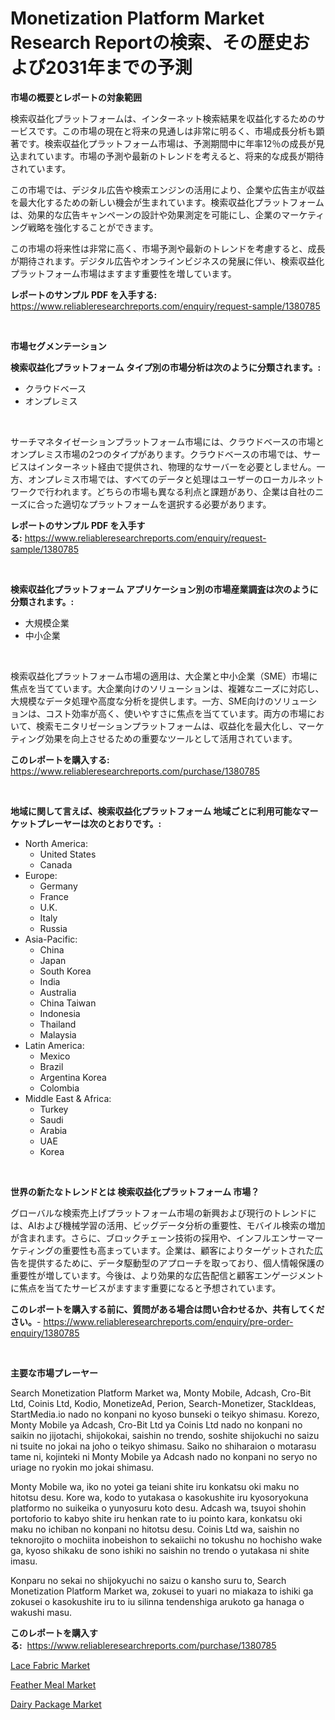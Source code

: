 <p><h1>Monetization Platform Market Research Reportの検索、その歴史および2031年までの予測</h1></p><p><strong>市場の概要とレポートの対象範囲</strong></p>
<p><p>検索収益化プラットフォームは、インターネット検索結果を収益化するためのサービスです。この市場の現在と将来の見通しは非常に明るく、市場成長分析も顕著です。検索収益化プラットフォーム市場は、予測期間中に年率12％の成長が見込まれています。市場の予測や最新のトレンドを考えると、将来的な成長が期待されています。</p><p>この市場では、デジタル広告や検索エンジンの活用により、企業や広告主が収益を最大化するための新しい機会が生まれています。検索収益化プラットフォームは、効果的な広告キャンペーンの設計や効果測定を可能にし、企業のマーケティング戦略を強化することができます。</p><p>この市場の将来性は非常に高く、市場予測や最新のトレンドを考慮すると、成長が期待されます。デジタル広告やオンラインビジネスの発展に伴い、検索収益化プラットフォーム市場はますます重要性を増しています。</p></p>
<p><strong>レポートのサンプル PDF を入手する:</strong> <a href="https://www.reliableresearchreports.com/enquiry/request-sample/1380785">https://www.reliableresearchreports.com/enquiry/request-sample/1380785</a></p>
<p>&nbsp;</p>
<p><strong>市場セグメンテーション</strong></p>
<p><strong>検索収益化プラットフォーム タイプ別の市場分析は次のように分類されます。:</strong></p>
<p><ul><li>クラウドベース</li><li>オンプレミス</li></ul></p>
<p>&nbsp;</p>
<p><p>サーチマネタイゼーションプラットフォーム市場には、クラウドベースの市場とオンプレミス市場の2つのタイプがあります。クラウドベースの市場では、サービスはインターネット経由で提供され、物理的なサーバーを必要としません。一方、オンプレミス市場では、すべてのデータと処理はユーザーのローカルネットワークで行われます。どちらの市場も異なる利点と課題があり、企業は自社のニーズに合った適切なプラットフォームを選択する必要があります。</p></p>
<p><strong>レポートのサンプル PDF を入手する:</strong>&nbsp;<a href="https://www.reliableresearchreports.com/enquiry/request-sample/1380785">https://www.reliableresearchreports.com/enquiry/request-sample/1380785</a></p>
<p>&nbsp;</p>
<p><strong> 検索収益化プラットフォーム アプリケーション別の市場産業調査は次のように分類されます。:</strong></p>
<p><ul><li>大規模企業</li><li>中小企業</li></ul></p>
<p>&nbsp;</p>
<p><p>検索収益化プラットフォーム市場の適用は、大企業と中小企業（SME）市場に焦点を当てています。大企業向けのソリューションは、複雑なニーズに対応し、大規模なデータ処理や高度な分析を提供します。一方、SME向けのソリューションは、コスト効率が高く、使いやすさに焦点を当てています。両方の市場において、検索モニタリゼーションプラットフォームは、収益化を最大化し、マーケティング効果を向上させるための重要なツールとして活用されています。</p></p>
<p><strong>このレポートを購入する:</strong>&nbsp; <a href="https://www.reliableresearchreports.com/purchase/1380785">https://www.reliableresearchreports.com/purchase/1380785</a></p>
<p>&nbsp;</p>
<p><strong>地域に関して言えば、検索収益化プラットフォーム 地域ごとに利用可能なマーケットプレーヤーは次のとおりです。:</strong></p>
<p><ul>
    <li>
        North America:
        <ul>
            <li>United States</li>
            <li>Canada</li>
        </ul>
    </li>
    <li>
        Europe:
        <ul>
            <li>Germany</li>
            <li>France</li>
            <li>U.K.</li>
            <li>Italy</li>
            <li>Russia</li>
        </ul>
    </li>
    <li>
        Asia-Pacific:
        <ul>
            <li>China</li>
            <li>Japan</li>
            <li>South Korea</li>
            <li>India</li>
            <li>Australia</li>
            <li>China Taiwan</li>
            <li>Indonesia</li>
            <li>Thailand</li>
            <li>Malaysia</li>
        </ul>
    </li>
    <li>
        Latin America:
        <ul>
            <li>Mexico</li>
            <li>Brazil</li>
            <li>Argentina Korea</li>
            <li>Colombia</li>
        </ul>
    </li>
    <li>
        Middle East & Africa:
        <ul>
            <li>Turkey</li>
            <li>Saudi</li>
            <li>Arabia</li>
            <li>UAE</li>
            <li>Korea</li>
        </ul>
    </li>
    </ul></p>
<p>&nbsp;</p>
<p><strong>世界の新たなトレンドとは 検索収益化プラットフォーム 市場？</strong></p>
<p><p>グローバルな検索売上げプラットフォーム市場の新興および現行のトレンドには、AIおよび機械学習の活用、ビッグデータ分析の重要性、モバイル検索の増加が含まれます。さらに、ブロックチェーン技術の採用や、インフルエンサーマーケティングの重要性も高まっています。企業は、顧客によりターゲットされた広告を提供するために、データ駆動型のアプローチを取っており、個人情報保護の重要性が増しています。今後は、より効果的な広告配信と顧客エンゲージメントに焦点を当てたサービスがますます重要になると予想されています。</p></p>
<p><strong>このレポートを購入する前に、質問がある場合は問い合わせるか、共有してください。</strong>- <a href="https://www.reliableresearchreports.com/enquiry/pre-order-enquiry/1380785">https://www.reliableresearchreports.com/enquiry/pre-order-enquiry/1380785</a></p>
<p>&nbsp;</p>
<p><strong>主要な市場プレーヤー</strong></p>
<p><p>Search Monetization Platform Market wa, Monty Mobile, Adcash, Cro-Bit Ltd, Coinis Ltd, Kodio, MonetizeAd, Perion, Search-Monetizer, StackIdeas, StartMedia.io nado no konpani no kyoso bunseki o teikyo shimasu. Korezo, Monty Mobile ya Adcash, Cro-Bit Ltd ya Coinis Ltd nado no konpani no saikin no jijotachi, shijokokai, saishin no trendo, soshite shijokuchi no saizu ni tsuite no jokai na joho o teikyo shimasu. Saiko no shiharaion o motarasu tame ni, kojinteki ni Monty Mobile ya Adcash nado no konpani no seryo no uriage no ryokin mo jokai shimasu.</p><p>Monty Mobile wa, iko no yotei ga teiani shite iru konkatsu oki maku no hitotsu desu. Kore wa, kodo to yutakasa o kasokushite iru kyosoryokuna platformo no suikeika o yunyosuru koto desu. Adcash wa, tsuyoi shohin portoforio to kabyo shite iru henkan rate to iu pointo kara, konkatsu oki maku no ichiban no konpani no hitotsu desu. Coinis Ltd wa, saishin no teknorojito o mochiita inobeishon to sekaiichi no tokushu no hochisho wake ga, kyoso shikaku de sono ishiki no saishin no trendo o yutakasa ni shite imasu. </p><p>Konparu no sekai no shijokyuchi no saizu o kansho suru to, Search Monetization Platform Market wa, zokusei to yuari no miakaza to ishiki ga zokusei o kasokushite iru to iu silinna tendenshiga arukoto ga hanaga o wakushi masu.</p></p>
<p><strong>このレポートを購入する:</strong>&nbsp;&nbsp;<a href="https://www.reliableresearchreports.com/purchase/1380785">https://www.reliableresearchreports.com/purchase/1380785</a></p>
<p><p><a href="https://ivy-potential-64b.notion.site/Lace-Fabric-Market-Size-Growth-and-Forecast-from-2024-2031-9b05c024116247f193948aee85ef569a">Lace Fabric Market</a></p><p><a href="https://nifty-kite-d51.notion.site/Feather-Meal-Market-Size-Global-Industry-Overview-Market-Segmentation-and-Forecast-2024-to-2031-45b26b07e1864f67919a55ee3b504093">Feather Meal Market</a></p><p><a href="https://five-trouble-98a.notion.site/Dairy-Package-Market-Analysis-and-Market-Size-Global-Industry-Overview-Market-Segmentation-and-For-eb22762fec6d43279f5220ea0e9fce12">Dairy Package Market</a></p></p>